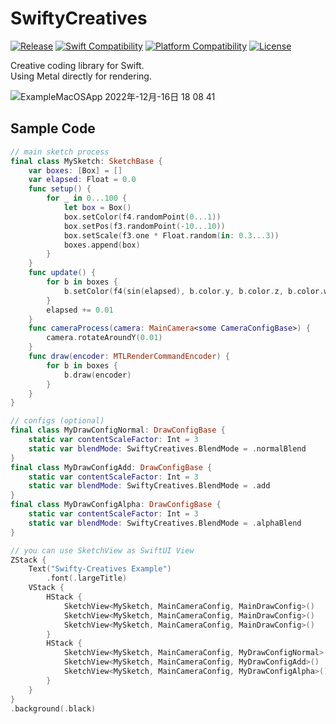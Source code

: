# SwiftyCreatives

[![Release](https://img.shields.io/github/v/release/yukiny0811/swifty-creatives)](https://github.com/yukiny0811/swifty-creatives/releases/latest)
[![Swift Compatibility](https://img.shields.io/endpoint?url=https%3A%2F%2Fswiftpackageindex.com%2Fapi%2Fpackages%2Fyukiny0811%2Fswifty-creatives%2Fbadge%3Ftype%3Dswift-versions)](https://swiftpackageindex.com/yukiny0811/swifty-creatives)
[![Platform Compatibility](https://img.shields.io/endpoint?url=https%3A%2F%2Fswiftpackageindex.com%2Fapi%2Fpackages%2Fyukiny0811%2Fswifty-creatives%2Fbadge%3Ftype%3Dplatforms)](https://swiftpackageindex.com/yukiny0811/swifty-creatives)
[![License](https://img.shields.io/github/license/yukiny0811/swifty-creatives)](https://github.com/yukiny0811/swifty-creatives/blob/main/LICENSE)

Creative coding library for Swift.    
Using Metal directly for rendering.

![ExampleMacOSApp 2022年-12月-16日 18 08 41](https://user-images.githubusercontent.com/28947703/208063423-3ad00c20-1d1c-48b8-8996-2d43e1365fe4.gif)

## Sample Code
```MySketch.swift
// main sketch process
final class MySketch: SketchBase {
    var boxes: [Box] = []
    var elapsed: Float = 0.0
    func setup() {
        for _ in 0...100 {
            let box = Box()
            box.setColor(f4.randomPoint(0...1))
            box.setPos(f3.randomPoint(-10...10))
            box.setScale(f3.one * Float.random(in: 0.3...3))
            boxes.append(box)
        }
    }
    func update() {
        for b in boxes {
            b.setColor(f4(sin(elapsed), b.color.y, b.color.z, b.color.w))
        }
        elapsed += 0.01
    }
    func cameraProcess(camera: MainCamera<some CameraConfigBase>) {
        camera.rotateAroundY(0.01)
    }
    func draw(encoder: MTLRenderCommandEncoder) {
        for b in boxes {
            b.draw(encoder)
        }
    }
}
```

```Config.swift
// configs (optional)
final class MyDrawConfigNormal: DrawConfigBase {
    static var contentScaleFactor: Int = 3
    static var blendMode: SwiftyCreatives.BlendMode = .normalBlend
}
final class MyDrawConfigAdd: DrawConfigBase {
    static var contentScaleFactor: Int = 3
    static var blendMode: SwiftyCreatives.BlendMode = .add
}
final class MyDrawConfigAlpha: DrawConfigBase {
    static var contentScaleFactor: Int = 3
    static var blendMode: SwiftyCreatives.BlendMode = .alphaBlend
}
```

```View.swift
// you can use SketchView as SwiftUI View
ZStack {
    Text("Swifty-Creatives Example")
        .font(.largeTitle)
    VStack {
        HStack {
            SketchView<MySketch, MainCameraConfig, MainDrawConfig>()
            SketchView<MySketch, MainCameraConfig, MainDrawConfig>()
            SketchView<MySketch, MainCameraConfig, MainDrawConfig>()
        }
        HStack {
            SketchView<MySketch, MainCameraConfig, MyDrawConfigNormal>()
            SketchView<MySketch, MainCameraConfig, MyDrawConfigAdd>()
            SketchView<MySketch, MainCameraConfig, MyDrawConfigAlpha>()
        }
    }
}
.background(.black)
```
